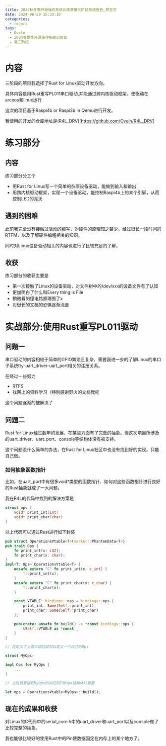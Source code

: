 ```yaml
---
title: 2024秋冬季开源操作系统训练营第三阶段总结报告_郑昱可
date: 2024-06-29 15:33:10
categories:
  - report
tags:
  - Oveln
  - 2024春夏季开源操作系统训练营
  - 第三阶段
---
```

# 内容

三阶段的项目我选择了Rust for Linux驱动开发方向。

具体内容是用Rust重写PL011串口驱动,并能通过跨内核驱动框架，使驱动在arceos和linux运行

这次的项目基于Raspi4b or Raspi3b in Qemu进行开发。

我使用的开发的仓库地址是(R4L_DRV)[https://github.com/Oveln/R4L_DRV]

# 练习部分

## 内容

练习部分分三个
- 用Rust for Linux写一个简单的杂项设备驱动，能做到输入和输出
- 用跨内核驱动框架，实现一个设备驱动，能控制Raspi4b上的某个引脚，从而控制LED的亮灭

## 遇到的困难

此前我完全没有接触过驱动的编写，对硬件的原理知之甚少。经过很长一段时间的RTFM，以及了解硬件编程相关的知识。

同时对Linux设备驱动相关的内容也进行了比较充足的了解。

## 收获 

练习部分的收获主要是
- 第一次接触了Linux的设备驱动，对文件树中的/dev/xxx的设备文件有了认知
- 更加明白了什么叫Every thing is File
- 稍微看的懂电路原理图了x
- 对很长的文档的恐惧逐渐消退

# 实战部分:使用Rust重写PL011驱动

## 问题一

串口驱动的内容相较于简单的GPIO繁琐且复杂，需要我进一步的了解Linux的串口子系统tty-uart_driver-uart_port相关的注册关系。

在经过一些努力
- RTFS
- 找网上的资料学习（特别感谢野火的文档教程

这个问题逐渐的被解决了

## 问题二

Rust for Linux经过数年的发展，在某些方面有了完备的抽象。但这次项目所涉及的uart_driver、uart_port、console等结构体没有被支持。

这个问题没什么简单的办法，在Rust for Linux社区中也没有找到好的实现。只能自己做。

### 如何抽象函数指针

比如，在uart_port中有很多void*类型的函数指针，如何对这些函数指针进行良好的Rust抽象就成了一大问题。

我在R4L的代码中找到的解决方案是

```c
struct ops {
    void* print_int(int)
    void* print_char(char)
}
```

以上代码可以通过Rust进行如下封装

```rust
pub struct OperationsVtable<T>(marker::PhantomData<T>);
pub trait Ops {
    fn print_int(x: i32);
    fn print_char(x: char);
}
impl<T: Ops> OperationsVtable<T> {
    unsafe extern "C" fn print_int(x: c_int) {
        T::print_int(x);
    }
    unsafe extern "C" fn print_char(x: c_char) {
        T::print_char(x);
    }

    const VTABLE: bindings::ops = bindings::ops {
        print_int: Some(Self::print_int),
        print_char: Some(Self::print_char)
    };

    pub(crate) unsafe fn build() -> *const bindings::ops {
        &Self::VTABLE as *const _
    }
}

// 在定义了上面三段后就可以定义一个自己的Ops

struct MyOps;

impl Ops for MyOps {
    ...
}

// 之后想要得到MyOps的对应的C的ops结构体只需要

let ops = OperationsVtable<MyOps>::build();

```


## 现在的成果和收获

对Linux的C代码中的serial_core.h中的uart_driver和uart_port以及console做了比较完整的抽象。

我也能够比较好的使用Rust中的Pin使数据固定在内存上的某个地方了。